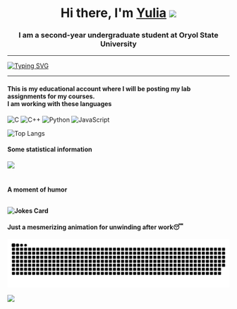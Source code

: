 <!--### Hi there, I'm Yulia 👋-->
<h1 align="center">Hi there, I'm <a href="https://vk.com/id276018793">Yulia</a>
<img src="https://github.com/blackcater/blackcater/raw/main/images/Hi.gif" height="32"/></h1>
<h3 align="center">I am a second-year undergraduate student at Oryol State University</h3>
<hr>
<a href="https://git.io/typing-svg"><img src="https://readme-typing-svg.herokuapp.com?font=Fira+Code&size=18&duration=5040&pause=1000&multiline=true&color=7ACBF7&random=false&width=600&height=30&lines=Applied+Mathematics+and+Computer+Science+student" alt="Typing SVG" /></a>
<hr>
<h4>This is my educational account where I will be posting my lab assignments for my courses.<br>
I am working with these languages</h4>

![C](https://img.shields.io/badge/c-%2300599C.svg?style=for-the-badge&logo=c&logoColor=white)
![C++](https://img.shields.io/badge/c++-%2300599C.svg?style=for-the-badge&logo=c%2B%2B&logoColor=white)
![Python](https://img.shields.io/badge/python-3670A0?style=for-the-badge&logo=python&logoColor=ffdd54)
![JavaScript](https://img.shields.io/badge/javascript-%23323330.svg?style=for-the-badge&logo=javascript&logoColor=%23F7DF1E)

![Top Langs](https://github-readme-stats.vercel.app/api/top-langs/?username=Yulia222805&theme=dark)

<h4>Some statistical information</h4>

![](https://github-profile-summary-cards.vercel.app/api/cards/profile-details?username=Yulia222805&theme=solarized_dark)
<br><br>
<h4>A moment of humor</h>
<br><br>

![Jokes Card](https://readme-jokes.vercel.app/api)

<h4>Just a mesmerizing animation for unwinding after work😴</h4>
<picture>
  <source media="(prefers-color-scheme: dark)" srcset="https://raw.githubusercontent.com/platane/platane/output/github-contribution-grid-snake-dark.svg">
  <source media="(prefers-color-scheme: light)" srcset="https://raw.githubusercontent.com/platane/platane/output/github-contribution-grid-snake.svg">
  <img alt="github contribution grid snake animation" src="https://raw.githubusercontent.com/platane/platane/output/github-contribution-grid-snake.svg">
</picture>

![](https://komarev.com/ghpvc/?username=Yulia222805)
<!--
**Yulia222805/Yulia222805** is a ✨ _special_ ✨ repository because its `README.md` (this file) appears on your GitHub profile.

Here are some ideas to get you started:

- 🔭 I’m currently working on ...
- 🌱 I’m currently learning ...
- 👯 I’m looking to collaborate on ...
- 🤔 I’m looking for help with ...
- 💬 Ask me about ...
- 📫 How to reach me: ...
- 😄 Pronouns: ...
- ⚡ Fun fact: ...
-->

